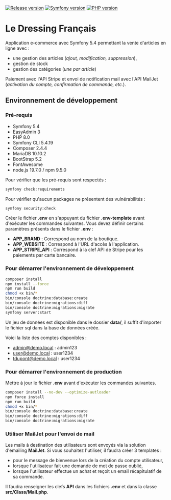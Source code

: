 [![Release version](https://img.shields.io/badge/release-v1.0.0-blue)]()
[![Symfony version](https://img.shields.io/badge/symfony-5.4-blue)]()
[![PHP version](https://img.shields.io/badge/php-8.0-blue)]()
# Le Dressing Français

Application e-commerce avec Symfony 5.4 permettant la vente d'articles en ligne avec :
* une gestion des articles (*ajout, modification, suppression*),
* gestion de stock
* gestion des catégories (*une par article*)

Paiement avec l'API Stripe et envoi de notification mail avec l'API MailJet (*activation du compte, confirmation de commande, etc.*).

## Environnement de développement

### Pré-requis

* Symfony 5.4
* EasyAdmin 3
* PHP 8.0
* Symfony CLI 5.4.19
* Composer 2.4.4
* MariaDB 10.10.2
* BootStrap 5.2
* FontAwesome
* node.js 19.7.0 / npm 9.5.0

Pour vérifier que les pré-requis sont respectés :
```bash
symfony check:requirements
```

Pour vérifier qu'aucun packages ne présentent des vulnérabilités :
```bash
symfony security:check
```

Créer le fichier **.env** en s'appuyant du fichier **.env-template** avant d'exécuter les commandes suivantes.
Vous devez définir certains paramètres présents dans le fichier **.env** :
* **APP_BRAND** : Correspond au nom de la boutique.
* **APP_WEBSITE** : Correspond à l'URL d'accès à l'application.
* **APP_STRIPE_API** : Correspond à la clef API de Stripe pour les paiements par carte bancaire.

### Pour démarrer l'environnement de développement

```bash
composer install
npm install --force
npm run build
chmod +x bin/*
bin/console doctrine:database:create
bin/console doctrine:migrations:diff
bin/console doctrine:migrations:migrate
symfony server:start
```

Un jeu de données est disponible dans le dossier **data/**, il suffit d'importer le fichier sql dans la base
de données créée.

Voici la liste des comptes disponibles :
* admin@demo.local : admin123
* user@demo.local : user1234
* tdupont@demo.local : user1234

### Pour démarrer l'environnement de production

Mettre à jour le fichier **.env** avant d'exécuter les commandes suivantes.

```bash
composer install --no-dev --optimize-autloader
npm force install
npm run build
chmod +x bin/*
bin/console doctrine:database:create
bin/console doctrine:migrations:diff
bin/console doctrine:migrations:migrate
```

### Utiliser MailJet pour l'envoi de mail

Les mails à destination des utilisateurs sont envoyés via la solution d'emailing **MailJet**.
Si vous souhaitez l'utiliser, il faudra créer 3 templates :
* pour le message de bienvenue lors de la création du compte utilisateur,
* lorsque l'utilisateur fait une demande de mot de passe oublié,
* lorsque l'utilisateur effectue un achat et reçoit un email récapitulatif de sa commande.

Il faudra renseigner les clefs **API** dans les fichiers **.env** et dans la classe **src/Class/Mail.php**.
